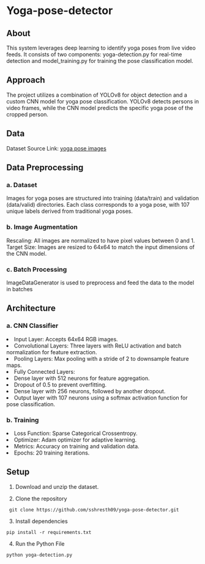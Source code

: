 # Yoga-pose-detector

## About
This system leverages deep learning to identify yoga poses from live video feeds. It consists of two components: yoga-detection.py for real-time detection and model_training.py for training the pose classification model.

## Approach
The project utilizes a combination of YOLOv8 for object detection and a custom CNN model for yoga pose classification. YOLOv8 detects persons in video frames, while the CNN model predicts the specific yoga pose of the cropped person.

## Data
Dataset Source Link: [yoga pose images](https://universe.roboflow.com/new-workspace-mujgg/yoga-pose)



## Data Preprocessing
### a. Dataset
Images for yoga poses are structured into training (data/train) and validation (data/valid) directories.
Each class corresponds to a yoga pose, with 107 unique labels derived from traditional yoga poses.
### b. Image Augmentation
Rescaling: All images are normalized to have pixel values between 0 and 1.
Target Size: Images are resized to 64x64 to match the input dimensions of the CNN model.
### c. Batch Processing
ImageDataGenerator is used to preprocess and feed the data to the model in batches

## Architecture
### a. CNN Classifier
<li>Input Layer: Accepts 64x64 RGB images.

<li>Convolutional Layers: Three layers with ReLU activation and batch normalization for feature extraction.

<li>Pooling Layers: Max pooling with a stride of 2 to downsample feature maps.

<li>Fully Connected Layers:

<li>Dense layer with 512 neurons for feature aggregation.

<li>Dropout of 0.5 to prevent overfitting.

<li>Dense layer with 256 neurons, followed by another dropout.

<li>Output layer with 107 neurons using a softmax activation function for pose classification.
  
### b. Training
<li>Loss Function: Sparse Categorical Crossentropy.
<li>Optimizer: Adam optimizer for adaptive learning.
<li>Metrics: Accuracy on training and validation data.
<li>Epochs: 20 training iterations.

## Setup

1. Download and unzip the dataset.

2. Clone the repository
   
``` git clone https://github.com/sshresth09/yoga-pose-detector.git```

3. Install dependencies
   
``` pip install -r requirements.txt ```

4. Run the Python File

```python yoga-detection.py```
